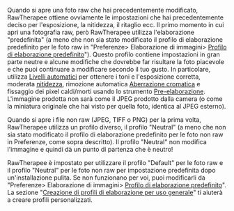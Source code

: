 Quando si apre una foto raw che hai precedentemente modificato,
RawTherapee ottiene ovviamente le impostazioni che hai precedentemente
deciso per l'esposizione, la nitidezza, il ritaglio ecc. Il primo
momento in cui apri una fotografia raw, però RawTherapee utilizza
l'elaborazione "predefinita" (a meno che non sia stato modificato il
profilo di elaborazione predefinito per le foto raw in "Preferenze\>
Elaborazione di immagini\> [Profilo di elaborazione
predefinito](Preferenze#Default_Processing_Profile "wikilink")"). Questo
profilo contiene impostazioni in gran parte neutre e alcune modifiche
che dovrebbe far risultare la foto piacevole e che puoi continuare a
modificare secondo il tuo gusto. In particolare, utilizza [Livelli
automatici](Exposure#Auto_Levels "wikilink") per ottenere i toni e
l'esposizione corretta, moderata [nitidezza](Sharpening "wikilink"),
rimozione automatica [Aberrazione
cromatica](Chromatic_Aberration "wikilink") e fissaggio dei pixel
caldi/morti usando lo strumento
[Pre-elaborazione](Preprocessing "wikilink"). L'immagine prodotta non
sarà come il JPEG prodotto dalla camera (o come la miniatura originale
che hai visto per quella foto, identica al JPEG esterno).

Quando si apre i file non raw (JPEG, TIFF o PNG) per la prima volta,
RawTherapee utilizza un profilo diverso, il profilo "Neutral" (a meno
che non sia stato modificato il profilo di elaborazione predefinito per
le foto non raw in Preferenze, come sopra descritto). Il profilo
"Neutral" non modifica l'immagine e quindi dà un punto di partenza che è
neutro!

RawTherapee è impostato per utilizzare il profilo "Default" per le foto
raw e il profilo "Neutral" per le foto non raw per impostazione
predefinita dopo un'installazione pulita. Se non funzionano per voi,
puoi modificarli da "Preferenze\> Elaborazione di immagini\> [Profilo di
elaborazione
predefinito](Preferences#Default_Processing_Profile "wikilink")". La
sezione "[Creazione di profili di elaborazione per uso
generale](Creating_processing_profiles_for_general_use "wikilink")" ti
aiuterà a creare profili personalizzati.